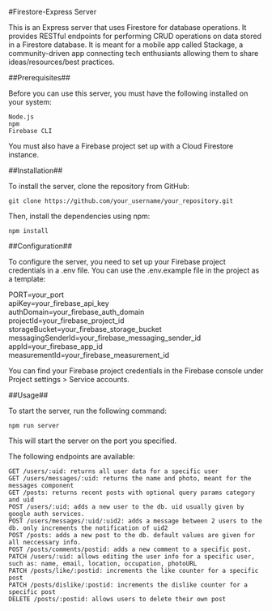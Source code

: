 #Firestore-Express Server

This is an Express server that uses Firestore for database operations. It provides RESTful endpoints for performing CRUD operations on data stored in a Firestore database. It is meant for a mobile app called Stackage, a community-driven app connecting tech enthusiants allowing them to share ideas/resources/best practices.


##Prerequisites##

Before you can use this server, you must have the following installed on your system:

    Node.js
    npm
    Firebase CLI

You must also have a Firebase project set up with a Cloud Firestore instance.


##Installation##

To install the server, clone the repository from GitHub:

    git clone https://github.com/your_username/your_repository.git

Then, install the dependencies using npm:

    npm install


##Configuration##

To configure the server, you need to set up your Firebase project credentials in a .env file. You can use the .env.example file in the project as a template:

PORT=your_port  
apiKey=your_firebase_api_key  
authDomain=your_firebase_auth_domain  
projectId=your_firebase_project_id  
storageBucket=your_firebase_storage_bucket  
messagingSenderId=your_firebase_messaging_sender_id  
appId=your_firebase_app_id  
measurementId=your_firebase_measurement_id  

You can find your Firebase project credentials in the Firebase console under Project settings > Service accounts.


##Usage##

To start the server, run the following command:

    npm run server

This will start the server on the port you specified.

The following endpoints are available:

    GET /users/:uid: returns all user data for a specific user
    GET /users/messages/:uid: returns the name and photo, meant for the messages component
    GET /posts: returns recent posts with optional query params category and uid
    POST /users/:uid: adds a new user to the db. uid usually given by google auth services.
    POST /users/messages/:uid/:uid2: adds a message between 2 users to the db. only increments the notification of uid2
    POST /posts: adds a new post to the db. default values are given for all neccessary info.
    POST /posts/comments/postid: adds a new comment to a specific post.
    PATCH /users/:uid: allows editing the user info for a specific user, such as: name, email, location, occupation, photoURL
    PATCH /posts/like/:postid: increments the like counter for a specific post
    PATCH /posts/dislike/:postid: increments the dislike counter for a specific post
    DELETE /posts/:postid: allows users to delete their own post 

